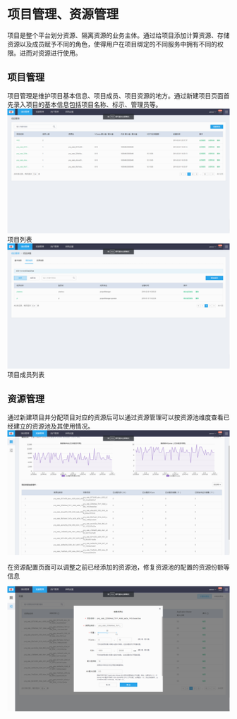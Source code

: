 # 项目管理、资源管理
  项目是整个平台划分资源、隔离资源的业务主体。通过给项目添加计算资源、存储资源以及成员赋予不同的角色，使得用户在项目绑定的不同服务中拥有不同的权限。进而对资源进行使用。


## 项目管理
项目管理是维护项目基本信息、项目成员、项目资源的地方。通过新建项目页面首先录入项目的基本信息包括项目名称、标示、管理员等。
  ![](/平台管理/图片/项目列表.png)
                      项目列表
  ![](/平台管理/图片/项目成员.png)
  项目成员列表




## 资源管理
通过新建项目并分配项目对应的资源后可以通过资源管理可以按资源池维度查看已经建立的资源池及其使用情况。
  ![](/平台管理/图片/资源.png)

在资源配置页面可以调整之前已经添加的资源池，修复资源池的配置的资源份额等信息

  ![](/平台管理/图片/配置资源.png)
